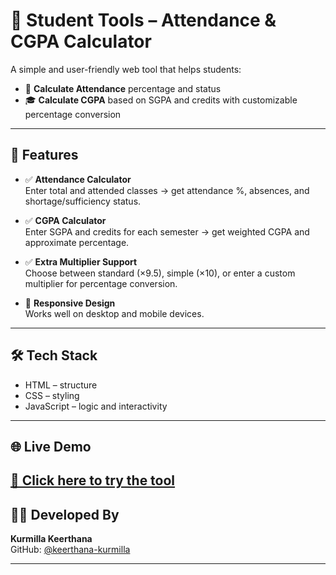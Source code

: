 # 📘 Student Tools – Attendance & CGPA Calculator

A simple and user-friendly web tool that helps students:

- 📗 **Calculate Attendance** percentage and status  
- 🎓 **Calculate CGPA** based on SGPA and credits with customizable percentage conversion

---

## 🔧 Features

- ✅ **Attendance Calculator**  
  Enter total and attended classes → get attendance %, absences, and shortage/sufficiency status.

- ✅ **CGPA Calculator**  
  Enter SGPA and credits for each semester → get weighted CGPA and approximate percentage.

- ✅ **Extra Multiplier Support**  
  Choose between standard (×9.5), simple (×10), or enter a custom multiplier for percentage conversion.

- 📱 **Responsive Design**  
  Works well on desktop and mobile devices.

---

## 🛠️ Tech Stack

- HTML – structure  
- CSS – styling  
- JavaScript – logic and interactivity

---

## 🌐 Live Demo

[🔗 Click here to try the tool](https://keerthana-kurmilla.github.io/attedence-exam-calculator/)
---

## 👩‍💻 Developed By

**Kurmilla Keerthana**  
GitHub: [@keerthana-kurmilla](https://github.com/keerthana-kurmilla)

---

